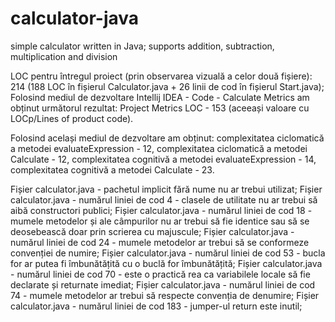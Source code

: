 # calculator-java
simple calculator written in Java; supports addition, subtraction, multiplication and division

LOC pentru întregul proiect (prin observarea vizuală a celor două fișiere): 214 (188 LOC în fișierul Calculator.java + 26 linii de cod în fișierul Start.java);
Folosind mediul de dezvoltare Intellij IDEA - Code - Calculate Metrics am obținut următorul rezultat: Project Metrics LOC - 153 (aceeași valoare cu LOCp/Lines of product code).

Folosind același mediul de dezvoltare am obținut: complexitatea ciclomatică a metodei evaluateExpression - 12, complexitatea ciclomatică a
metodei Calculate - 12, complexitatea cognitivă a metodei evaluateExpression - 14, complexitatea cognitivă a metodei Calculate - 23. 

Fișier calculator.java - pachetul implicit fără nume nu ar trebui utilizat;
Fișier calculator.java - numărul liniei de cod 4 - clasele de utilitate nu ar trebui să aibă constructori publici;
Fișier calculator.java - numărul liniei de cod 18 - mumele metodelor  și ale câmpurilor nu ar trebui să fie identice sau să se deosebească doar prin scrierea cu majuscule;
Fișier calculator.java - numărul liniei de cod 24 - mumele metodelor ar trebui să se conformeze convenției de numire;
Fișier calculator.java - numărul liniei de cod 53 - bucla for ar putea fi îmbunătățită cu o buclă for îmbunătățită;
Fișier calculator.java - numărul liniei de cod 70 - este o practică rea ca variabilele locale să fie declarate și returnate imediat;
Fișier calculator.java - numărul liniei de cod 74 - mumele metodelor ar trebui să respecte convenția de denumire;
Fișier calculator.java - numărul liniei de cod 183 - jumper-ul return este inutil;
